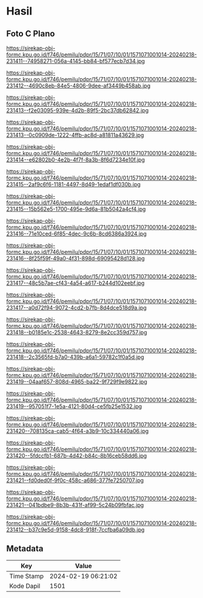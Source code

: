# Hasil

## Foto C Plano

https://sirekap-obj-formc.kpu.go.id/f746/pemilu/pdpr/15/71/07/10/01/1571071001014-20240218-231411--74958271-056a-4145-bb84-bf577ecb7d34.jpg

https://sirekap-obj-formc.kpu.go.id/f746/pemilu/pdpr/15/71/07/10/01/1571071001014-20240218-231412--4690c8eb-84e5-4806-9dee-af3449b458ab.jpg

https://sirekap-obj-formc.kpu.go.id/f746/pemilu/pdpr/15/71/07/10/01/1571071001014-20240218-231413--f2e03095-939e-4d2b-89f5-2bc37db62842.jpg

https://sirekap-obj-formc.kpu.go.id/f746/pemilu/pdpr/15/71/07/10/01/1571071001014-20240218-231413--0c0909de-1222-4ffb-ac8d-a81811a43629.jpg

https://sirekap-obj-formc.kpu.go.id/f746/pemilu/pdpr/15/71/07/10/01/1571071001014-20240218-231414--e62802b0-4e2b-4f7f-8a3b-8f6d7234e10f.jpg

https://sirekap-obj-formc.kpu.go.id/f746/pemilu/pdpr/15/71/07/10/01/1571071001014-20240218-231415--2af9c6f6-1181-4497-8d49-1edaf1df030b.jpg

https://sirekap-obj-formc.kpu.go.id/f746/pemilu/pdpr/15/71/07/10/01/1571071001014-20240218-231415--15b562e5-1700-495e-9d6a-81b5042a4cf4.jpg

https://sirekap-obj-formc.kpu.go.id/f746/pemilu/pdpr/15/71/07/10/01/1571071001014-20240218-231416--71e10ced-6f85-4dec-9c6b-8cd6386a3924.jpg

https://sirekap-obj-formc.kpu.go.id/f746/pemilu/pdpr/15/71/07/10/01/1571071001014-20240218-231416--8f25f59f-49a0-4f31-898d-69095428d128.jpg

https://sirekap-obj-formc.kpu.go.id/f746/pemilu/pdpr/15/71/07/10/01/1571071001014-20240218-231417--48c5b7ae-cf43-4a54-a617-b244d102eebf.jpg

https://sirekap-obj-formc.kpu.go.id/f746/pemilu/pdpr/15/71/07/10/01/1571071001014-20240218-231417--a0d72f94-9072-4cd2-b7fb-8d4dce518d9a.jpg

https://sirekap-obj-formc.kpu.go.id/f746/pemilu/pdpr/15/71/07/10/01/1571071001014-20240218-231418--b0185e1c-2538-4643-8279-8e2cc359d757.jpg

https://sirekap-obj-formc.kpu.go.id/f746/pemilu/pdpr/15/71/07/10/01/1571071001014-20240218-231418--2c3565fd-b7a0-439b-a6a1-59782c1f0a5d.jpg

https://sirekap-obj-formc.kpu.go.id/f746/pemilu/pdpr/15/71/07/10/01/1571071001014-20240218-231419--04aaf657-808d-4965-ba22-9f729f9e9822.jpg

https://sirekap-obj-formc.kpu.go.id/f746/pemilu/pdpr/15/71/07/10/01/1571071001014-20240218-231419--957051f7-1e5a-4121-80d4-ce5fb25e1532.jpg

https://sirekap-obj-formc.kpu.go.id/f746/pemilu/pdpr/15/71/07/10/01/1571071001014-20240218-231420--708135ca-cab5-4f64-a3b9-10c334440a06.jpg

https://sirekap-obj-formc.kpu.go.id/f746/pemilu/pdpr/15/71/07/10/01/1571071001014-20240218-231420--5fdccfb1-687b-4d42-b84c-8b16ceb58dd6.jpg

https://sirekap-obj-formc.kpu.go.id/f746/pemilu/pdpr/15/71/07/10/01/1571071001014-20240218-231421--fd0ded0f-9f0c-458c-a686-377fe7250707.jpg

https://sirekap-obj-formc.kpu.go.id/f746/pemilu/pdpr/15/71/07/10/01/1571071001014-20240218-231421--041bdbe9-8b3b-431f-af99-5c24b09fbfac.jpg

https://sirekap-obj-formc.kpu.go.id/f746/pemilu/pdpr/15/71/07/10/01/1571071001014-20240218-231412--b37c9e5d-9158-4dc8-918f-7ccfba6a09db.jpg


## Metadata

| Key        | Value               |
| ---------- | ------------------- |
| Time Stamp | 2024-02-19 06:21:02 |
| Kode Dapil | 1501                |



